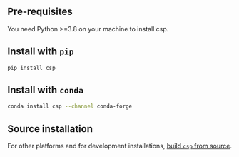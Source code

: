 ## Pre-requisites

You need Python >=3.8 on your machine to install csp.

## Install with `pip`

```bash
pip install csp
```

## Install with `conda`

```bash
conda install csp --channel conda-forge
```

## Source installation

For other platforms and for development installations, [build `csp` from
source](Build-CSP-from-Source).
